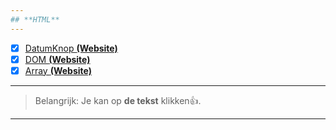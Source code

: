 ```yaml
---
## **HTML**
---
```

- [x] [DatumKnop **(Website)**](http://24114.hosts1.ma-cloud.nl/JavaExtra/ButtonKnop/Datumknop.html)
- [x] [DOM **(Website)**](http://24114.hosts1.ma-cloud.nl/JavaExtra/F1M2-JS-Javascript-2/start_1.html)
- [x] [Array **(Website)**](http://24114.hosts1.ma-cloud.nl/JavaExtra/F1M2-JS-Javascript-3-Arrays-Txt2speech/index.html)
---
> Belangrijk: Je kan op **de tekst** klikken👍.
---
